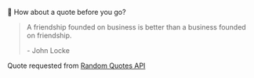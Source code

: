 📣 How about a quote before you go?

> A friendship founded on business is better than a business founded on friendship.
>
> <p>- John Locke</p>

Quote requested from [Random Quotes API](https://github.com/lukePeavey/quotable)
